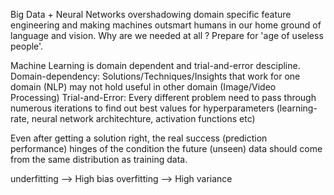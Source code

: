 
Big Data + Neural Networks overshadowing domain specific
feature engineering and making machines outsmart humans in our home ground of language and vision. 
Why are we needed at all ? 
Prepare for 'age of useless people'.

Machine Learning is domain dependent and trial-and-error descipline.
Domain-dependency: Solutions/Techniques/Insights that work for one domain (NLP) may not hold useful in other domain (Image/Video Processing)
Trial-and-Error: Every different problem need to pass through numerous iterations to find out best values for hyperparameters (learning-rate, neural network architechture, activation functions etc)

Even after getting a solution right, the real success (prediction performance) hinges of the condition the future (unseen) data should come from the same distribution as training data.

underfitting --> High bias
overfitting --> High variance
